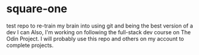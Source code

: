 # square-one
test repo to re-train my brain into using git and being the best version of a dev I can
Also, I'm working on following the full-stack dev course on The Odin Project. I will probably use this repo and others on my account to complete projects.
